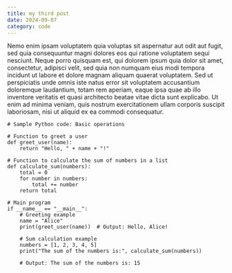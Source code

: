 ```yaml
---
title: my third post
date: 2024-09-07
category: code
---
```

Nemo enim ipsam voluptatem quia voluptas sit aspernatur aut odit aut fugit, sed quia consequuntur magni dolores eos qui ratione voluptatem sequi nesciunt. Neque porro quisquam est, qui dolorem ipsum quia dolor sit amet, consectetur, adipisci velit, sed quia non numquam eius modi tempora incidunt ut labore et dolore magnam aliquam quaerat voluptatem. Sed ut perspiciatis unde omnis iste natus error sit voluptatem accusantium doloremque laudantium, totam rem aperiam, eaque ipsa quae ab illo inventore veritatis et quasi architecto beatae vitae dicta sunt explicabo.  Ut enim ad minima veniam, quis nostrum exercitationem ullam corporis suscipit laboriosam, nisi ut aliquid ex ea commodi consequatur.

```
# Sample Python code: Basic operations

# Function to greet a user
def greet_user(name):
    return "Hello, " + name + "!"

# Function to calculate the sum of numbers in a list
def calculate_sum(numbers):
    total = 0
    for number in numbers:
        total += number
    return total

# Main program
if __name__ == "__main__":
    # Greeting example
    name = "Alice"
    print(greet_user(name))  # Output: Hello, Alice!

    # Sum calculation example
    numbers = [1, 2, 3, 4, 5]
    print("The sum of the numbers is:", calculate_sum(numbers))  
    
    # Output: The sum of the numbers is: 15
```